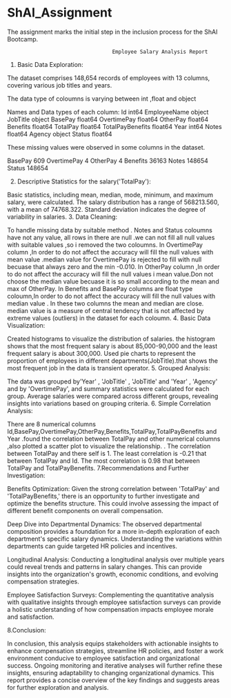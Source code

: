 # ShAI_Assignment
The assignment marks the initial step in the inclusion process for the ShAI Bootcamp.

                                      Employee Salary Analysis Report

1. Basic Data Exploration:

The dataset comprises 148,654 records of employees with 13 columns, covering various job titles and years.

The data type of coloumns is varying between int ,float and object

Names and Data types of each column: Id int64 EmployeeName object JobTitle object BasePay float64 OvertimePay float64 OtherPay float64 Benefits float64 TotalPay float64 TotalPayBenefits float64 Year int64 Notes float64 Agency object Status float64

These missing values were observed in some columns in the dataset.

BasePay 609 OvertimePay 4 OtherPay 4 Benefits 36163 Notes 148654 Status 148654

2. Descriptive Statistics for the salary('TotalPay'):

Basic statistics, including mean, median, mode, minimum, and maximum salary, were calculated.
The salary distribution has a range of 568213.560, with a mean of 74768.322.
Standard deviation indicates the degree of variability in salaries.
3. Data Cleaning:

To handle missing data by suitable method .
Notes and Status coloumns have not any value, all rows in there are null .we can not fill all null values with suitable values ,so i removed the two coloumns.
In OvertimePay column ,In order to do not affect the accuracy will fill the null values with mean value .median value for OvertimePay is rejected to fill with null becuase that always zero and the min -0.010.
In OtherPay column ,In order to do not affect the accuracy will fill the null values i mean value.Don not choose the median value becuase it is so small according to the mean and max of OtherPay.
In Benefits and BasePay columns are float type coloumn,In order to do not affect the accuracy will fill the null values with median value . In these two columns the mean and median are close.
median value is a measure of central tendency that is not affected by extreme values (outliers) in the dataset for each coloumn.
4. Basic Data Visualization:

Created histograms to visualize the distribution of salaries.
the histogram shows that the most frequent salary is about 85,000-90,000 and the least frequent salary is about 300,000.
Used pie charts to represent the proportion of employees in different departments(JobTitle).that shows the most frequent job in the data is transient operator.
5. Grouped Analysis:

The data was grouped by'Year' , 'JobTitle' , 'JobTitle' and 'Year' , 'Agency' and by 'OvertimePay', and summary statistics were calculated for each group.
Average salaries were compared across different groups, revealing insights into variations based on grouping criteria.
6. Simple Correlation Analysis:

There are 8 numerical columns Id,BasePay,OvertimePay,OtherPay,Benefits,TotalPay,TotalPayBenefits and Year .found the correlation between TotalPay and other numerical columns ,also plotted a scatter plot to visualize the relationship. .
The correlation between TotalPay and there self is 1.
The least correlation is -0.21 that between TotalPay and Id.
The most correlation is 0.98 that between TotalPay and TotalPayBenefits.
7.Recommendations and Further Investigation:

Benefits Optimization: Given the strong correlation between 'TotalPay' and 'TotalPayBenefits,' there is an opportunity to further investigate and optimize the benefits structure. This could involve assessing the impact of different benefit components on overall compensation.

Deep Dive into Departmental Dynamics: The observed departmental composition provides a foundation for a more in-depth exploration of each department's specific salary dynamics. Understanding the variations within departments can guide targeted HR policies and incentives.

Longitudinal Analysis: Conducting a longitudinal analysis over multiple years could reveal trends and patterns in salary changes. This can provide insights into the organization's growth, economic conditions, and evolving compensation strategies.

Employee Satisfaction Surveys: Complementing the quantitative analysis with qualitative insights through employee satisfaction surveys can provide a holistic understanding of how compensation impacts employee morale and satisfaction.

8.Conclusion:

In conclusion, this analysis equips stakeholders with actionable insights to enhance compensation strategies, streamline HR policies, and foster a work environment conducive to employee satisfaction and organizational success. Ongoing monitoring and iterative analyses will further refine these insights, ensuring adaptability to changing organizational dynamics.
This report provides a concise overview of the key findings and suggests areas for further exploration and analysis.
